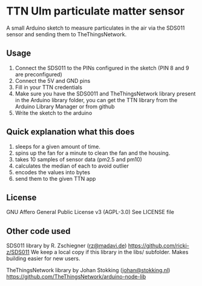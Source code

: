 # TTN Ulm particulate matter sensor

A small Arduino sketch to measure particulates in the air via the SDS011 sensor and sending them to TheThingsNetwork.

## Usage
1. Connect the SDS011 to the PINs configured in the sketch (PIN 8 and 9 are preconfigured)
2. Connect the 5V and GND pins
3. Fill in your TTN credentials
4. Make sure you have the SDS0011 and TheThingsNetwork library present in the Arduino library folder,
   you can get the TTN library from the Arduino Library Manager or from github
5. Write the sketch to the arduino

## Quick explanation what this does
1. sleeps for a given amount of time.
2. spins up the fan for a minute to clean the fan and the housing.
3. takes 10 samples of sensor data (pm2.5 and pm10)
4. calculates the median of each to avoid outlier
5. encodes the values into bytes
6. send them to the given TTN app

## License
GNU Affero General Public License v3 (AGPL-3.0)
See LICENSE file

## Other code used
SDS011 library by R. Zschiegner (rz@madavi.de) https://github.com/ricki-z/SDS011
We keep a local copy if this library in the libs/ subfolder. Makes building easier for new users.

TheThingsNetwork library by Johan Stokking (johan@stokking.nl)
https://github.com/TheThingsNetwork/arduino-node-lib
